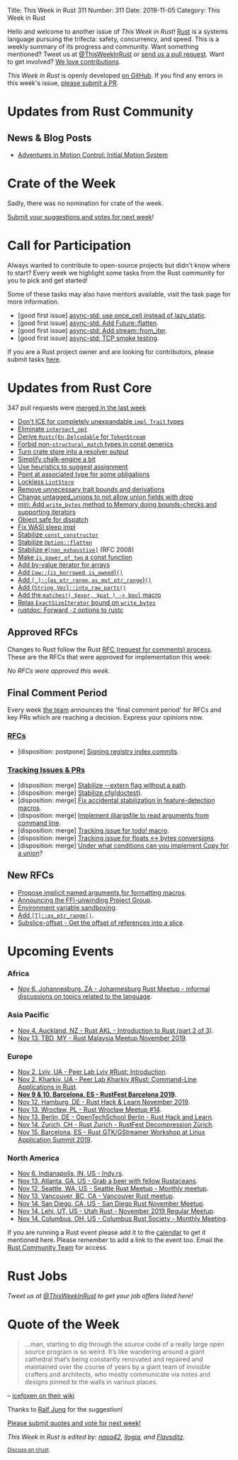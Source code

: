 Title: This Week in Rust 311
Number: 311
Date: 2019-11-05
Category: This Week in Rust

Hello and welcome to another issue of *This Week in Rust*!
[Rust](http://rust-lang.org) is a systems language pursuing the trifecta: safety, concurrency, and speed.
This is a weekly summary of its progress and community.
Want something mentioned? Tweet us at [@ThisWeekInRust](https://twitter.com/ThisWeekInRust) or [send us a pull request](https://github.com/cmr/this-week-in-rust).
Want to get involved? [We love contributions](https://github.com/rust-lang/rust/blob/master/CONTRIBUTING.md).

*This Week in Rust* is openly developed [on GitHub](https://github.com/cmr/this-week-in-rust).
If you find any errors in this week's issue, [please submit a PR](https://github.com/cmr/this-week-in-rust/pulls).

# Updates from Rust Community

## News & Blog Posts

- [Adventures in Motion Control: Initial Motion System](http://adventures.michaelfbryan.com/posts/initial-motion-system/)

# Crate of the Week

Sadly, there was no nomination for crate of the week.

[Submit your suggestions and votes for next week][submit_crate]!

[submit_crate]: https://users.rust-lang.org/t/crate-of-the-week/2704

# Call for Participation

Always wanted to contribute to open-source projects but didn't know where to start?
Every week we highlight some tasks from the Rust community for you to pick and get started!

Some of these tasks may also have mentors available, visit the task page for more information.

* [good first issue] [async-std: use once_cell instead of lazy_static](https://github.com/async-rs/async-std/issues/406).
* [good first issue] [async-std: Add Future::flatten](https://github.com/async-rs/async-std/issues/404).
* [good first issue] [async-std: Add stream::from_iter](https://github.com/async-rs/async-std/issues/400).
* [good first issue] [async-std: TCP smoke testing](https://github.com/async-rs/async-std/issues/407).

If you are a Rust project owner and are looking for contributors, please submit tasks [here][guidelines].

[guidelines]: https://users.rust-lang.org/t/twir-call-for-participation/4821

# Updates from Rust Core

347 pull requests were [merged in the last week][merged]

[merged]: https://github.com/search?q=is%3Apr+org%3Arust-lang+is%3Amerged+merged%3A2019-10-21..2019-10-28

* [Don't ICE for completely unexpandable `impl Trait` types](https://github.com/rust-lang/rust/pull/65777)
* [Eliminate `intersect_opt`](https://github.com/rust-lang/rust/pull/65648)
* [Derive `Rustc{En,De}codable` for `TokenStream`](https://github.com/rust-lang/rust/pull/65641)
* [Forbid non-`structural_match` types in const generics](https://github.com/rust-lang/rust/pull/65627)
* [Turn crate store into a resolver output](https://github.com/rust-lang/rust/pull/65625)
* [Simplify chalk-engine a bit](https://github.com/rust-lang/chalk/pull/264)
* [Use heuristics to suggest assignment](https://github.com/rust-lang/rust/pull/65566)
* [Point at associated type for some obligations](https://github.com/rust-lang/rust/pull/65288)
* [Lockless `LintStore`](https://github.com/rust-lang/rust/pull/65193)
* [Remove unnecessary trait bounds and derivations](https://github.com/rust-lang/rust/pull/65647)
* [Change untagged_unions to not allow union fields with drop](https://github.com/rust-lang/rust/pull/62330)
* [miri: Add `write_bytes` method to Memory doing bounds-checks and supporting iterators](https://github.com/rust-lang/rust/pull/65621)
* [Object safe for dispatch](https://github.com/rust-lang/rust/pull/57545)
* [Fix WASI sleep impl](https://github.com/rust-lang/rust/pull/65617)
* [Stabilize `const_constructor`](https://github.com/rust-lang/rust/pull/65188)
* [Stabilize `Option::flatten`](https://github.com/rust-lang/rust/pull/64747)
* [Stabilize `#[non_exhaustive]`](https://github.com/rust-lang/rust/pull/64639) (RFC 2008)
* [Make `is_power_of_two` a const function](https://github.com/rust-lang/rust/pull/65092)
* [Add by-value iterator for arrays](https://github.com/rust-lang/rust/pull/62959)
* [Add `Cow::`{`is_borrowed`, `is_owned`}`()`](https://github.com/rust-lang/rust/pull/65144)
* [Add `[_]::`{`as_ptr_range`, `as_mut_ptr_range`}`()`](https://github.com/rust-lang/rust/pull/65806)
* [Add {`String`, `Vec`}`::into_raw_parts()`](https://github.com/rust-lang/rust/pull/65705)
* [Add the `matches!( $expr, $pat ) -> bool` macro](https://github.com/rust-lang/rust/pull/65479)
* [Relax `ExactSizeIterator` bound on `write_bytes`](https://github.com/rust-lang/rust/pull/65704)
* [rustdoc: Forward `-Z` options to rustc](https://github.com/rust-lang/rust/pull/65314)

## Approved RFCs

Changes to Rust follow the Rust [RFC (request for comments)
process](https://github.com/rust-lang/rfcs#rust-rfcs). These
are the RFCs that were approved for implementation this week:

*No RFCs were approved this week.*

## Final Comment Period

Every week [the team](https://www.rust-lang.org/team.html) announces the
'final comment period' for RFCs and key PRs which are reaching a
decision. Express your opinions now.

### [RFCs](https://github.com/rust-lang/rfcs/labels/final-comment-period)

* [disposition: postpone] [Signing registry index commits](https://github.com/rust-lang/rfcs/pull/2474).

### [Tracking Issues & PRs](https://github.com/rust-lang/rust/labels/final-comment-period)

* [disposition: merge] [Stabilize --extern flag without a path](https://github.com/rust-lang/rust/pull/64882).
* [disposition: merge] [Stabilize cfg(doctest)](https://github.com/rust-lang/rust/pull/63803).
* [disposition: merge] [Fix accidental stabilization in feature-detection macros](https://github.com/rust-lang/rust/pull/64534).
* [disposition: merge] [Implement @argsfile to read arguments from command line](https://github.com/rust-lang/rust/issues/63576).
* [disposition: merge] [Tracking issue for todo! macro](https://github.com/rust-lang/rust/issues/59277).
* [disposition: merge] [Tracking issue for floats ↔ bytes conversions](https://github.com/rust-lang/rust/issues/60446).
* [disposition: merge] [Under what conditions can you implement Copy for a union](https://github.com/rust-lang/rust/issues/65748)?

## New RFCs

* [Propose implicit named arguments for formatting macros](https://github.com/rust-lang/rfcs/pull/2795).
* [Announcing the FFI-unwinding Project Group](https://github.com/rust-lang/rfcs/pull/2797).
* [Environment variable sandboxing](https://github.com/rust-lang/rfcs/pull/2794).
* [Add `[T]::as_ptr_range()`](https://github.com/rust-lang/rfcs/pull/2791).
* [Subslice-offset - Get the offset of references into a slice](https://github.com/rust-lang/rfcs/pull/2796).

# Upcoming Events

### Africa

* [Nov  6. Johannesburg, ZA - Johannesburg Rust Meetup - informal discussions on topics related to the language](https://www.meetup.com/Johannesburg-Rust-Meetup/events/dgqmbryzpbjb/).

### Asia Pacific

* [Nov  4. Auckland, NZ - Rust AKL - Introduction to Rust (part 2 of 3)](https://www.meetup.com/rust-akl/events/259481269/).
* [Nov 13. TBD, MY - Rust Malaysia Meetup November 2019](https://docs.google.com/forms/d/e/1FAIpQLSfZM9XYmBXq9tjqRziR-O3vBmm4rt1Ltnc9bGcleVrLmZHrSg/viewform).

### Europe

* [Nov 2. Lviv, UA - Peer Lab Lviv #Rust: Introduction](https://t.me/peerlab_lviv_rust/135).
* [Nov 2. Kharkiv, UA - Peer Lab Kharkiv #Rust: Command-Line Applications in Rust](https://www.facebook.com/events/689432161466405/).
* **[Nov 9 & 10. Barcelona, ES - RustFest Barcelona 2019](https://barcelona.rustfest.eu/).**
* [Nov 12. Hamburg, DE - Rust Hack & Learn November 2019](https://www.meetup.com/Rust-Meetup-Hamburg/events/265899865/).
* [Nov 13. Wrocław, PL - Rust Wrocław Meetup #14](https://www.meetup.com/Rust-Wroclaw/events/265813648/).
* [Nov 13. Berlin, DE - OpenTechSchool Berlin - Rust Hack and Learn](https://www.meetup.com/opentechschool-berlin/events/nxdpgryzpbrb/).
* [Nov 14. Zurich, CH - Rust Zurich - RustFest Decompression Zürich](https://www.meetup.com/Rust-Zurich/events/265593126/).
* [Nov 15. Barcelona, ES - Rust GTK/GStreamer Workshop at Linux Application Summit 2019](https://www.meetup.com/Barcelona-Free-Software/events/265596417/).

### North America

* [Nov  6. Indianapolis, IN, US - Indy.rs](https://www.meetup.com/indyrs/events/mffbtpyzpbjb/).
* [Nov 13. Atlanta, GA, US - Grab a beer with fellow Rustaceans](https://www.meetup.com/Rust-ATL/events/qxqdgryzpbrb/).
* [Nov 12. Seattle, WA, US - Seattle Rust Meetup - Monthly meetup](https://www.meetup.com/Seattle-Rust-Meetup/events/prbtdryzpbqb/).
* [Nov 13. Vancouver, BC, CA - Vancouver Rust meetup](https://www.meetup.com/Vancouver-Rust/events/rwcpfryzpbrb/).
* [Nov 14. San Diego, CA, US - San Diego Rust November Meetup](https://www.meetup.com/San-Diego-Rust/events/265981542/).
* [Nov 14. Lehi, UT, US - Utah Rust - November 2019 Regular Meetup](https://www.meetup.com/utah-rust/events/265905259/).
* [Nov 14. Columbus, OH, US - Columbus Rust Society - Monthly Meeting](https://www.meetup.com/columbus-rs/events/dpkhgryzpbsb/).

If you are running a Rust event please add it to the [calendar] to get
it mentioned here. Please remember to add a link to the event too.
Email the [Rust Community Team][community] for access.

[calendar]: https://www.google.com/calendar/embed?src=apd9vmbc22egenmtu5l6c5jbfc%40group.calendar.google.com
[community]: mailto:community-team@rust-lang.org

# Rust Jobs

*Tweet us at [@ThisWeekInRust](https://twitter.com/ThisWeekInRust) to get your job offers listed here!*

# Quote of the Week

> …man, starting to dig through the source code of a really large open source program is so weird. It’s like wandering around a giant cathedral that’s being constantly renovated and repaired and maintained over the course of years by a giant team of invisible crafters and architects, who mostly communicate via notes and designs pinned to the walls in various places.

– [icefoxen on their wiki](https://wiki.alopex.li/WhereRustcSpendsItsTime)

Thanks to [Ralf Jung](https://users.rust-lang.org/t/twir-quote-of-the-week/328/717) for the suggestion!

[Please submit quotes and vote for next week!](https://users.rust-lang.org/t/twir-quote-of-the-week/328)

*This Week in Rust is edited by: [nasa42](https://github.com/nasa42), [llogiq](https://github.com/llogiq), and [Flavsditz](https://github.com/Flavsditz).*

<small>[Discuss on r/rust]().</small>
